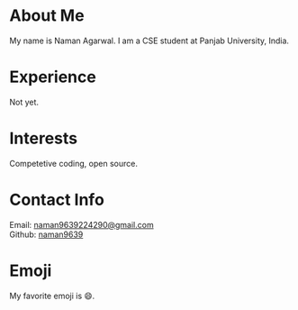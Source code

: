 # About Me
My name is Naman Agarwal. I am a CSE student at Panjab University, India. 
# Experience
Not yet. 
# Interests
Competetive coding, open source. 
# Contact Info
Email: [naman9639224290@gmail.com](mailto:naman9639224290@gmail.com)  
Github: [naman9639](https://github.com/naman9639)
# Emoji
My favorite emoji is :smile:. 
